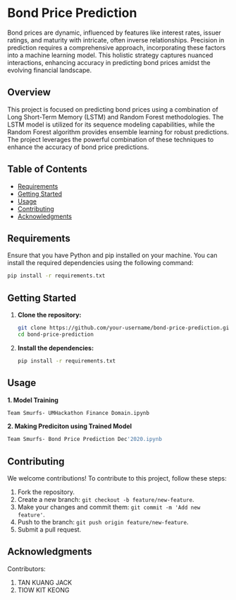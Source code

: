 # Bond Price Prediction
Bond prices are dynamic, influenced by features like interest rates, issuer ratings, and maturity with intricate, often inverse relationships. Precision in prediction requires a comprehensive approach, incorporating these factors into a machine learning model. This holistic strategy captures nuanced interactions, enhancing accuracy in predicting bond prices amidst the evolving financial landscape.

## Overview
This project is focused on predicting bond prices using a combination of Long Short-Term Memory (LSTM) and Random Forest methodologies. The LSTM model is utilized for its sequence modeling capabilities, while the Random Forest algorithm provides ensemble learning for robust predictions. The project leverages the powerful combination of these techniques to enhance the accuracy of bond price predictions.

## Table of Contents

- [Requirements](#requirements)
- [Getting Started](#getting-started)
- [Usage](#usage)
- [Contributing](#contributing)
- [Acknowledgments](#acknowledgments)

## Requirements

Ensure that you have Python and pip installed on your machine. You can install the required dependencies using the following command:

```bash
pip install -r requirements.txt
```

## Getting Started

1. **Clone the repository:**

   ```bash
   git clone https://github.com/your-username/bond-price-prediction.git
   cd bond-price-prediction
   ```

2. **Install the dependencies:**

   ```bash
   pip install -r requirements.txt
   ```

## Usage

**1. Model Training**
```bash
Team Smurfs- UMHackathon Finance Domain.ipynb
```

**2. Making Prediciton using Trained Model**
```bash
Team Smurfs- Bond Price Prediction Dec'2020.ipynb
```

## Contributing

We welcome contributions! To contribute to this project, follow these steps:
1. Fork the repository.
2. Create a new branch: `git checkout -b feature/new-feature`.
3. Make your changes and commit them: `git commit -m 'Add new feature'`.
4. Push to the branch: `git push origin feature/new-feature`.
5. Submit a pull request.


## Acknowledgments
Contributors:
1. TAN KUANG JACK
2. TIOW KIT KEONG
